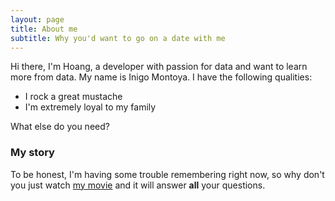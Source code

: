 ```yaml
---
layout: page
title: About me
subtitle: Why you'd want to go on a date with me
---
```

Hi there, I'm Hoang, a developer with passion for data and want to learn more from data.
My name is Inigo Montoya. I have the following qualities:

- I rock a great mustache
- I'm extremely loyal to my family

What else do you need?

### My story

To be honest, I'm having some trouble remembering right now, so why don't you just watch [my movie](https://en.wikipedia.org/wiki/The_Princess_Bride_%28film%29) and it will answer **all** your questions.
